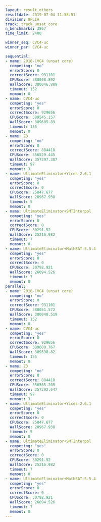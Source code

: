 ```yaml
---
layout: result_others
resultdate: 2019-07-04 11:58:51
division: UFLIA
track: track_unsat_core
n_benchmarks: 3867
time_limit: 2400

winner_seq: CVC4-uc
winner_par: CVC4-uc

sequential:
- name: 2018-CVC4 (unsat core)
  competing: "no"
  errorScore: 0
  correctScore: 931101
  CPUScore: 380008.892
  WallScore: 380046.889
  timeout: 152
  memout: 0
- name: CVC4-uc
  competing: "yes"
  errorScore: 0
  correctScore: 929656
  CPUScore: 389545.157
  WallScore: 389605.89
  timeout: 155
  memout: 0
- name: Z3
  competing: "no"
  errorScore: 0
  correctScore: 884418
  CPUScore: 356529.445
  WallScore: 357397.387
  timeout: 97
  memout: 3
- name: UltimateEliminator+Yices-2.6.1
  competing: "yes"
  errorScore: 0
  correctScore: 0
  CPUScore: 25847.677
  WallScore: 20967.938
  timeout: 5
  memout: 0
- name: UltimateEliminator+SMTInterpol
  competing: "yes"
  errorScore: 0
  correctScore: 0
  CPUScore: 30291.52
  WallScore: 25216.982
  timeout: 7
  memout: 0
- name: UltimateEliminator+MathSAT-5.5.4
  competing: "yes"
  errorScore: 0
  correctScore: 0
  CPUScore: 30792.921
  WallScore: 26094.526
  timeout: 7
  memout: 0
parallel:
- name: 2018-CVC4 (unsat core)
  competing: "no"
  errorScore: 0
  correctScore: 931101
  CPUScore: 380051.572
  WallScore: 380040.519
  timeout: 152
  memout: 0
- name: CVC4-uc
  competing: "yes"
  errorScore: 0
  correctScore: 929656
  CPUScore: 389600.767
  WallScore: 389598.82
  timeout: 155
  memout: 0
- name: Z3
  competing: "no"
  errorScore: 0
  correctScore: 884418
  CPUScore: 356565.205
  WallScore: 357392.647
  timeout: 97
  memout: 3
- name: UltimateEliminator+Yices-2.6.1
  competing: "yes"
  errorScore: 0
  correctScore: 0
  CPUScore: 25847.677
  WallScore: 20967.938
  timeout: 5
  memout: 0
- name: UltimateEliminator+SMTInterpol
  competing: "yes"
  errorScore: 0
  correctScore: 0
  CPUScore: 30291.52
  WallScore: 25216.982
  timeout: 7
  memout: 0
- name: UltimateEliminator+MathSAT-5.5.4
  competing: "yes"
  errorScore: 0
  correctScore: 0
  CPUScore: 30792.921
  WallScore: 26094.526
  timeout: 7
  memout: 0
---
```

